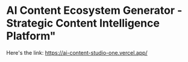 # AI Content Ecosystem Generator - Strategic Content Intelligence Platform"

Here's the link: https://ai-content-studio-one.vercel.app/
